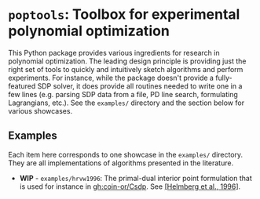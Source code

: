 # `poptools`: Toolbox for experimental polynomial optimization

This Python package provides various ingredients for research in polynomial optimization.
The leading design principle is providing just the right set of tools to quickly and intuitively sketch algorithms and perform experiments.
For instance, while the package doesn't provide a fully-featured SDP solver, it does provide all routines needed to write one in a few lines (e.g. parsing SDP data from a file, PD line search, formulating Lagrangians, etc.). See the `examples/` directory and the section below for various showcases.

## Examples

Each item here corresponds to one showcase in the `examples/` directory.
They are all implementations of algorithms presented in the literature.

- **WIP** - `examples/hrvw1996`: The primal-dual interior point formulation that is used for instance in [gh:coin-or/Csdp](https://github.com/coin-or/Csdp). See [[Helmberg et al., 1996]](https://doi.org/10.1007/978-0-387-74759-0_292).

